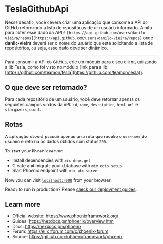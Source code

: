 # TeslaGithubApi

Nesse desafio, você deverá criar uma aplicação que consome a API do GitHub retornando a lista de repositórios de um usuário informado.
A rota para obter esse dado da API é `[https://api.github.com/users/danilo-vieira/repos](https://api.github.com/users/danilo-vieira/repos)` onde **danilo-vieira** deverá ser o nome do usuário que está solicitando a lista de repositórios, ou seja, esse dado deve ser dinâmico.

---

Para consumir a API do GitHub, crie um módulo para o seu client, utilizando a lib Tesla, como foi visto no módulo (link para a lib: [https://github.com/teamon/tesla](https://github.com/teamon/tesla)).

## O que deve ser retornado?

Para cada repositório de um usuário, você deve retornar apenas os seguintes campos vindos da API: `id`, `name`, `description`, `html_url` e `stargazers_count`.

## Rotas

A aplicação deverá possuir apenas uma rota que recebe o `username` do usuário e retorna os dados obtidos com status `200`.


To start your Phoenix server:

  * Install dependencies with `mix deps.get`
  * Create and migrate your database with `mix ecto.setup`
  * Start Phoenix endpoint with `mix phx.server`

Now you can visit [`localhost:4000`](http://localhost:4000) from your browser.

Ready to run in production? Please [check our deployment guides](https://hexdocs.pm/phoenix/deployment.html).

## Learn more

  * Official website: https://www.phoenixframework.org/
  * Guides: https://hexdocs.pm/phoenix/overview.html
  * Docs: https://hexdocs.pm/phoenix
  * Forum: https://elixirforum.com/c/phoenix-forum
  * Source: https://github.com/phoenixframework/phoenix
